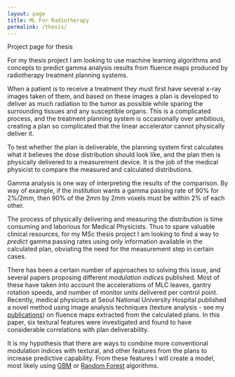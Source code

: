 ```yaml
---
layout: page
title: ML For Radiotherapy
permalink: /thesis/
---
```

<p class="message">
  Project page for thesis
</p>

For my thesis project I am looking to use machine learning algorithms and concepts to predict gamma analysis results from fluence maps produced by radiotherapy treatment planning systems.

When a patient is to receive a treatment they must first have several x-ray images taken of them, and based on these images a plan is developed to deliver as much radiation to the tumor
as possible while sparing the surrounding tissues and any susceptible organs.  This is a complicated process, and the treatment planning system is occasionally over ambitious, creating
a plan so complicated that the linear accelerator cannot physically deliver it.

To test whether the plan is deliverable, the planning system first calculates what it believes the dose
distribution should look like, and the plan then is physically delivered to a measurement device. It is the job of the medical physicist to compare the measured and calculated distributions.

Gamma analysis is one way of interpreting the results of the comparison.  By way of example, if the institution wants a gamma passing rate of 90% for 2%/2mm, then 90% of the 2mm by 2mm voxels must be within 2% of each other. 

The process of physically delivering and measuring the distribution is time consuming and laborious for Medical Physicists. Thus to spare valuable clinical resources, for my MSc thesis project I am looking to find a way to *predict* gamma passing rates using only information available in the calculated plan, obviating the need for the measurement step in certain cases.

There has been a certain number of approaches to solving this issue, and several papers proposing different *modulation indices* published.  Most of these have taken into account the accelerations of MLC leaves, gantry rotation speeds, and number of monitor units delivered per control point.  Recently, medical physicists at Seoul National University Hospital published a novel method using image analysis techniques (texture analysis - see my [publications](http://joelcarlson.github.io/publications/)) on fluence maps extracted from the calculated plans.  In this paper, six textural features were investigated and found to have considerable correlations with plan deliverability.

It is my hypothesis that there are ways to combine more conventional modulation indices with textural, and other features from the plans to increase predictive capability. From these features I will create a model, most likely using [GBM](http://en.wikipedia.org/wiki/Gradient_boosting) or [Random Forest](http://en.wikipedia.org/wiki/Random_forest) algorithms.

